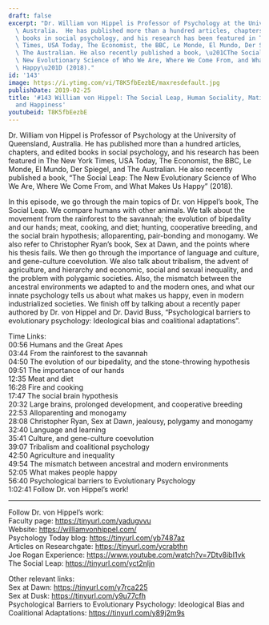 ```yaml
---
draft: false
excerpt: "Dr. William von Hippel is Professor of Psychology at the University of Queensland,\
  \ Australia.  He has published more than a hundred articles, chapters, and edited\
  \ books in social psychology, and his research has been featured in The New York\
  \ Times, USA Today, The Economist, the BBC, Le Monde, El Mundo, Der Spiegel, and\
  \ The Australian. He also recently published a book, \u201CThe Social Leap: The\
  \ New Evolutionary Science of Who We Are, Where We Come From, and What Makes Us\
  \ Happy\u201D (2018)."
id: '143'
image: https://i.ytimg.com/vi/T8K5fbEezbE/maxresdefault.jpg
publishDate: 2019-02-25
title: '#143 William von Hippel: The Social Leap, Human Sociality, Mating, Agriculture,
  and Happiness'
youtubeid: T8K5fbEezbE
---
```

Dr. William von Hippel is Professor of Psychology at the University of Queensland, Australia.  He has published more than a hundred articles, chapters, and edited books in social psychology, and his research has been featured in The New York Times, USA Today, The Economist, the BBC, Le Monde, El Mundo, Der Spiegel, and The Australian. He also recently published a book, “The Social Leap: The New Evolutionary Science of Who We Are, Where We Come From, and What Makes Us Happy” (2018).

In this episode, we go through the main topics of Dr. von Hippel’s book, The Social Leap. We compare humans with other animals. We talk about the movement from the rainforest to the savannah; the evolution of bipedality and our hands; meat, cooking, and diet; hunting, cooperative breeding, and the social brain hypothesis; alloparenting, pair-bonding and monogamy. We also refer to Christopher Ryan’s book, Sex at Dawn, and the points where his thesis fails. We then go through the importance of language and culture, and gene-culture coevolution. We also talk about tribalism, the advent of agriculture, and hierarchy and economic, social and sexual inequality, and the problem with polygamic societies. Also, the mismatch between the ancestral environments we adapted to and the modern ones, and what our innate psychology tells us about what makes us happy, even in modern industrialized societies. We finish off by talking about a recently paper authored by Dr. von Hippel and Dr. David Buss, “Psychological barriers to evolutionary psychology: Ideological bias and coalitional adaptations”. 

Time Links:  
00:56  Humans and the Great Apes  
03:44  From the rainforest to the savannah                                
04:50  The evolution of our bipedality, and the stone-throwing hypothesis               
09:51  The importance of our hands                
12:35  Meat and diet  
16:28  Fire and cooking   
17:47  The social brain hypothesis          
20:32  Large brains, prolonged development, and cooperative breeding      
22:53  Alloparenting and monogamy  
28:08  Christopher Ryan, Sex at Dawn, jealousy, polygamy and monogamy    
32:40  Language and learning  
35:41  Culture, and gene-culture coevolution  
39:07  Tribalism and coalitional psychology      
42:50  Agriculture and inequality  
49:54  The mismatch between ancestral and modern environments  
52:05  What makes people happy  
56:40  Psychological barriers to Evolutionary Psychology  
1:02:41  Follow Dr. von Hippel’s work!

---

Follow Dr. von Hippel’s work:  
Faculty page: https://tinyurl.com/yadugvvu  
Website: https://williamvonhippel.com/  
Psychology Today blog: https://tinyurl.com/yb7487az  
Articles on Researchgate: https://tinyurl.com/ycrabthn  
Joe Rogan Experience: https://www.youtube.com/watch?v=7Dtv8ibI1vk  
The Social Leap: https://tinyurl.com/yct2nljn

Other relevant links:  
Sex at Dawn: https://tinyurl.com/y7rca225  
Sex at Dusk: https://tinyurl.com/y9u77cfh  
Psychological Barriers to Evolutionary Psychology: Ideological Bias and Coalitional Adaptations: https://tinyurl.com/y89j2m9s
